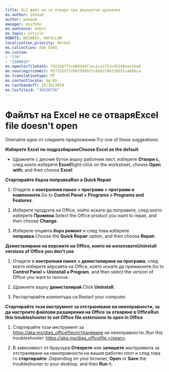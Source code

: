 ```yaml
---
title: XLS файл не се отваря при двукратно щракване
ms.author: pebaum
author: pebaum
manager: mnirkhe
ms.audience: Admin
ms.topic: article
ROBOTS: NOINDEX, NOFOLLOW
localization_priority: Normal
ms.collection: Adm_O365
ms.custom:
- "776"
- "2100015"
ms.openlocfilehash: 7d2356ff2c688dd4f1ec1ca3751c45246eae1ba0
ms.sourcegitcommit: 037331d71f06750d972c0b6278b23bb15c4806ca
ms.translationtype: MT
ms.contentlocale: bg-BG
ms.lasthandoff: 10/18/2019
ms.locfileid: "36530736"
---
```

# <a name="excel-file-doesnt-open"></a><span data-ttu-id="1e1af-102">Файлът на Excel не се отваря</span><span class="sxs-lookup"><span data-stu-id="1e1af-102">Excel file doesn't open</span></span>

<span data-ttu-id="1e1af-103">Опитайте едно от следните предложения:</span><span class="sxs-lookup"><span data-stu-id="1e1af-103">Try one of these suggestions:</span></span>

<span data-ttu-id="1e1af-104">**Изберете Excel по подразбиране**</span><span class="sxs-lookup"><span data-stu-id="1e1af-104">**Choose Excel as the default**</span></span>

* <span data-ttu-id="1e1af-105">Щракнете с десния бутон върху работния лист, изберете **Отвори с**, след което изберете **Excel**</span><span class="sxs-lookup"><span data-stu-id="1e1af-105">Right-click on the worksheet, choose **Open with**, and then choose **Excel**</span></span>

<span data-ttu-id="1e1af-106">**Стартирайте бърза поправка**</span><span class="sxs-lookup"><span data-stu-id="1e1af-106">**Run a Quick Repair**</span></span>

1. <span data-ttu-id="1e1af-107">Отидете в **контролния панел > програми > програми и компоненти**.</span><span class="sxs-lookup"><span data-stu-id="1e1af-107">Go to **Control Panel > Programs > Programs and Features**.</span></span>

2. <span data-ttu-id="1e1af-108">Изберете продукта на Office, който искате да поправите, след което изберете **Промяна**.</span><span class="sxs-lookup"><span data-stu-id="1e1af-108">Select the Office product you want to repair, and then choose **Change**.</span></span>

3. <span data-ttu-id="1e1af-109">Изберете опцията **бърз ремонт** и след това изберете **поправка**.</span><span class="sxs-lookup"><span data-stu-id="1e1af-109">Choose the **Quick Repair** option, and then choose **Repair**.</span></span>

<span data-ttu-id="1e1af-110">**Деинсталиране на версиите на Office, които не използвате**</span><span class="sxs-lookup"><span data-stu-id="1e1af-110">**Uninstall versions of Office you don't use**</span></span>

1. <span data-ttu-id="1e1af-111">Отидете в **контролния панел > деинсталиране на програма**, след което изберете версията на Office, която искате да премахнете.</span><span class="sxs-lookup"><span data-stu-id="1e1af-111">Go to **Control Panel > Uninstall a Program**, and then select the version of Office you want to remove.</span></span>

2. <span data-ttu-id="1e1af-112">Щракнете върху **деинсталирай**.</span><span class="sxs-lookup"><span data-stu-id="1e1af-112">Click **Uninstall**.</span></span>

3. <span data-ttu-id="1e1af-113">Рестартирайте компютъра си.</span><span class="sxs-lookup"><span data-stu-id="1e1af-113">Restart your computer.</span></span>

<span data-ttu-id="1e1af-114">**Стартирайте този инструмент за отстраняване на неизправности, за да настроите файлови разширения на Office за отваряне в Office**</span><span class="sxs-lookup"><span data-stu-id="1e1af-114">**Run this troubleshooter to set Office file extensions to open in Office**</span></span>

1. <span data-ttu-id="1e1af-115">Стартирайте този инструмент за https://aka.ms/diag_officefileотстраняване на неизправности:.</span><span class="sxs-lookup"><span data-stu-id="1e1af-115">Run this troubleshooter: https://aka.ms/diag_officefile.</span></span>

2. <span data-ttu-id="1e1af-116">В зависимост от браузъра **Отворете** или **запишете** инструмента за отстраняване на неизправности на вашия работен плот и след това го **стартирайте** .</span><span class="sxs-lookup"><span data-stu-id="1e1af-116">Depending on your browser, **Open** or **Save** the troubleshooter to your desktop, and then **Run** it.</span></span>
